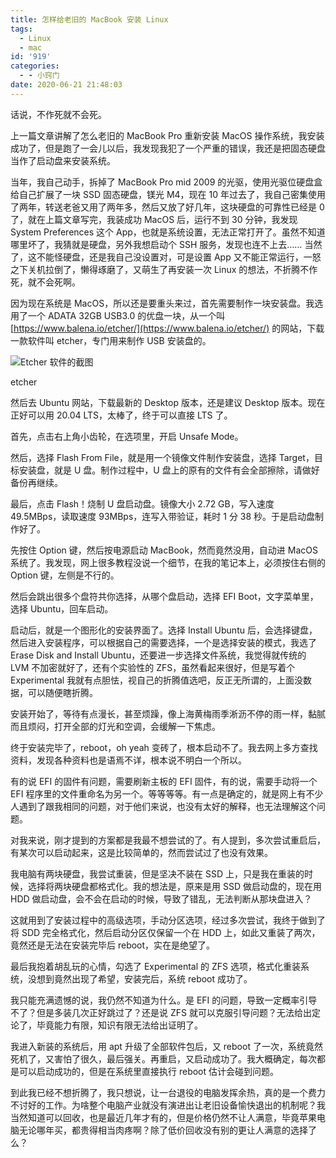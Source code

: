 ```yaml
---
title: 怎样给老旧的 MacBook 安装 Linux
tags:
  - Linux
  - mac
id: '919'
categories:
  - - 小窍门
date: 2020-06-21 21:48:03
---
```


话说，不作死就不会死。

上一篇文章讲解了怎么老旧的 MacBook Pro 重新安装 MacOS 操作系统，我安装成功了，但是跑了一会儿以后，我发现我犯了一个严重的错误，我还是把固态硬盘当作了启动盘来安装系统。

当年，我自己动手，拆掉了 MacBook Pro mid 2009 的光驱，使用光驱位硬盘盒给自己扩展了一块 SSD 固态硬盘，镁光 M4，现在 10 年过去了，我自己密集使用了两年，转送老爸又用了两年多，然后又放了好几年，这块硬盘的可靠性已经是 0 了，就在上篇文章写完，我装成功 MacOS 后，运行不到 30 分钟，我发现 System Preferences 这个 App，也就是系统设置，无法正常打开了。虽然不知道哪里坏了，我猜就是硬盘，另外我想启动个 SSH 服务，发现也连不上去…… 当然了，这不能怪硬盘，还是我自己没设置对，可是设置 App 又不能正常运行，一怒之下关机拉倒了，懒得琢磨了，又萌生了再安装一次 Linux 的想法，不折腾不作死，就不会死啊。
<!-- more -->
因为现在系统是 MacOS，所以还是要重头来过，首先需要制作一块安装盘。我选用了一个 ADATA 32GB USB3.0 的优盘一块，从一个叫 [https://www.balena.io/etcher/](https://www.balena.io/etcher/) 的网站，下载一款软件叫 etcher，专门用来制作 USB 安装盘的。

![Etcher 软件的截图](https://sexywp.com/wp-content/uploads/2020/06/etcher2x-1024x614.png)

etcher

然后去 Ubuntu 网站，下载最新的 Desktop 版本，还是建议 Desktop 版本。现在正好可以用 20.04 LTS，太棒了，终于可以直接 LTS 了。

首先，点击右上角小齿轮，在选项里，开启 Unsafe Mode。

然后，选择 Flash From File，就是用一个镜像文件制作安装盘，选择 Target，目标安装盘，就是 U 盘。制作过程中，U 盘上的原有的文件有会全部擦除，请做好备份再继续。

最后，点击 Flash！烧制 U 盘启动盘。镜像大小 2.72 GB，写入速度 49.5MBps，读取速度 93MBps，连写入带验证，耗时 1 分 38 秒。于是启动盘制作好了。

先按住 Option 键，然后按电源启动 MacBook，然而竟然没用，自动进 MacOS 系统了。我发现，网上很多教程没说一个细节，在我的笔记本上，必须按住右侧的 Option 键，左侧是不行的。

然后会跳出很多个盘符共你选择，从哪个盘启动，选择 EFI Boot，文字菜单里，选择 Ubuntu，回车启动。

启动后，就是一个图形化的安装界面了。选择 Install Ubuntu 后，会选择键盘，然后进入安装程序，可以根据自己的需要选择，一个是选择安装的模式，我选了 Erase Disk and Install Ubuntu，还要进一步选择文件系统，我觉得就传统的 LVM 不加密就好了，还有个实验性的 ZFS，虽然看起来很好，但是写着个 Experimental 我就有点胆怯，视自己的折腾值选吧，反正无所谓的，上面没数据，可以随便瞎折腾。

安装开始了，等待有点漫长，甚至烦躁，像上海黄梅雨季淅沥不停的雨一样，黏腻而且烦闷，打开全部的灯光和空调，会缓解一下焦虑。

终于安装完毕了，reboot，oh yeah 变砖了，根本启动不了。我去网上多方查找资料，发现各种资料也是语焉不详，根本说不明白一个所以。

有的说 EFI 的固件有问题，需要刷新主板的 EFI 固件，有的说，需要手动将一个 EFI 程序里的文件重命名为另一个。等等等等。有一点是确定的，就是网上有不少人遇到了跟我相同的问题，对于他们来说，也没有太好的解释，也无法理解这个问题。

对我来说，刚才提到的方案都是我最不想尝试的了。有人提到，多次尝试重启后，有某次可以启动起来，这是比较简单的，然而尝试过了也没有效果。

我电脑有两块硬盘，我尝试重装，但是坚决不装在 SSD 上，只是我在重装的时候，选择将两块硬盘都格式化。我的想法是，原来是用 SSD 做启动盘的，现在用 HDD 做启动盘，会不会在启动的时候，导致了错乱，无法判断从那块盘进入？

这就用到了安装过程中的高级选项，手动分区选项，经过多次尝试，我终于做到了将 SDD 完全格式化，然后启动分区仅保留一个在 HDD 上，如此又重装了两次，竟然还是无法在安装完毕后 reboot，实在是绝望了。

最后我抱着胡乱玩的心情，勾选了 Experimental 的 ZFS 选项，格式化重装系统，没想到竟然出现了希望，安装完后，系统 reboot 成功了。

我只能充满遗憾的说，我仍然不知道为什么。是 EFI 的问题，导致一定概率引导不了？但是多装几次正好跳过了？还是说 ZFS 就可以克服引导问题？无法给出定论了，毕竟能力有限，知识有限无法给出证明了。

我进入新装的系统后，用 apt 升级了全部软件包后，又 reboot 了一次，系统竟然死机了，又害怕了很久，最后强关。再重启，又启动成功了。我大概确定，每次都是可以启动成功的，但是在系统里直接执行 reboot 估计会碰到问题。

到此我已经不想折腾了，我只想说，让一台退役的电脑发挥余热，真的是一个费力不讨好的工作。为啥整个电脑产业就没有演进出让老旧设备愉快退出的机制呢？我当然知道可以回收，也是最近几年才有的，但是价格仍然不让人满意，毕竟苹果电脑无论哪年买，都贵得相当肉疼啊？除了低价回收没有别的更让人满意的选择了么？